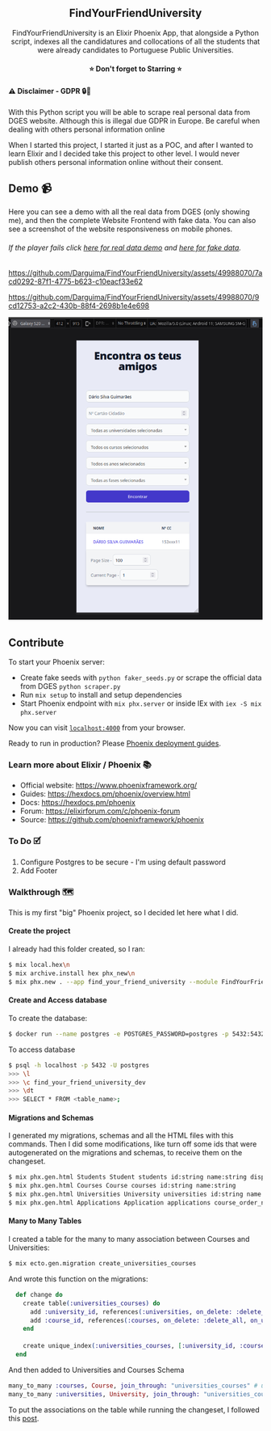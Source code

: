 <h2 align="center">
	FindYourFriendUniversity
</h2>

<p align="center">
FindYourFriendUniversity is an Elixir Phoenix App, that alongside a Python script, indexes all the candidatures and collocations of all the students that were already candidates to Portuguese Public Universities.
</p>

<h4 align="center">
⭐ Don't forget to Starring ⭐
</h4>

#### ⚠️ Disclaimer - GDPR 🔒🧍

With this Python script you will be able to scrape real personal data from DGES website. Although this is illegal due GDPR in Europe. Be careful when dealing with others personal information online

When I started this project, I started it just as a POC, and after I wanted to learn Elixir and I decided take this project to other level. I would never publish others personal information online without their consent.

## Demo 📹

Here you can see a demo with all the real data from DGES (only showing me), and then the complete Website Frontend with fake data. You can also see a screenshot of the website responsiveness on mobile phones.

###### If the player fails click [here for real data demo](./readme/real-data-demo.mp4) and [here for fake data](./readme/fake-data-demo.mp4).

https://github.com/Darguima/FindYourFriendUniversity/assets/49988070/7acd0292-87f1-4775-b623-c10eacf33e62

https://github.com/Darguima/FindYourFriendUniversity/assets/49988070/9cd12753-a2c2-430b-88f4-2698b1e4e698

![](./readme/mobile-phone-demo.png)

## Contribute

To start your Phoenix server:

  * Create fake seeds with `python faker_seeds.py` or scrape the official data from DGES `python scraper.py` 
  * Run `mix setup` to install and setup dependencies
  * Start Phoenix endpoint with `mix phx.server` or inside IEx with `iex -S mix phx.server`

Now you can visit [`localhost:4000`](http://localhost:4000) from your browser.

Ready to run in production? Please [Phoenix deployment guides](https://hexdocs.pm/phoenix/deployment.html).

### Learn more about Elixir / Phoenix 📚

  * Official website: https://www.phoenixframework.org/
  * Guides: https://hexdocs.pm/phoenix/overview.html
  * Docs: https://hexdocs.pm/phoenix
  * Forum: https://elixirforum.com/c/phoenix-forum
  * Source: https://github.com/phoenixframework/phoenix

### To Do 🗹

1. Configure Postgres to be secure - I'm using default password
2. Add Footer

### Walkthrough 🗺️

This is my first "big" Phoenix project, so I decided let here what I did.

#### Create the project

I already had this folder created, so I ran:

```bash
$ mix local.hex\n
$ mix archive.install hex phx_new\n
$ mix phx.new . --app find_your_friend_university --module FindYourFriendUniversity
```

#### Create and Access database

To create the database:

```bash
$ docker run --name postgres -e POSTGRES_PASSWORD=postgres -p 5432:5432 -d postgres
```

To access database

```bash
$ psql -h localhost -p 5432 -U postgres
>>> \l
>>> \c find_your_friend_university_dev
>>> \dt
>>> SELECT * FROM <table_name>;
```

#### Migrations and Schemas

I generated my migrations, schemas and all the HTML files with this commands. Then I did some modifications, like turn off some ids that were autogenerated on the migrations and schemas, to receive them on the changeset.

```bash
$ mix phx.gen.html Students Student students id:string name:string display_name:string civil_id:string
$ mix phx.gen.html Courses Course courses id:string name:string
$ mix phx.gen.html Universities University universities id:string name:string is_polytechnic:boolean
$ mix phx.gen.html Applications Application applications course_order_num:integer candidature_grade:integer exams_grades:integer _12grade:integer _11grade:integer student_option_number:integer placed:boolean year:integer phase:integer university_id:references:universities course_id:references:courses student_id:references:students
```

#### Many to Many Tables

I created a table for the many to many association between Courses and Universities:

```bash
$ mix ecto.gen.migration create_universities_courses
```

And wrote this function on the migrations:

```elixir
  def change do
    create table(:universities_courses) do
      add :university_id, references(:universities, on_delete: :delete_all, on_update: :update_all, type: :string)
      add :course_id, references(:courses, on_delete: :delete_all, on_update: :update_all, type: :string)
    end

    create unique_index(:universities_courses, [:university_id, :course_id])
  end
```

And then added to Universities and Courses Schema

```elixir
many_to_many :courses, Course, join_through: "universities_courses" # universities.ex
many_to_many :universities, University, join_through: "universities_courses" # courses.ex
```

To put the associations on the table while running the changeset, I followed this [post](https://dev.to/ricardoruwer/many-to-many-associations-in-elixir-and-phoenix-21pm).
 